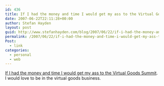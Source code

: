```yaml
---
id: 436
title: If I had the money and time I would get my ass to the Virtual Goods Summit. I would love to be in the virtual goods business.
date: 2007-06-22T22:11:28+00:00
author: Stefan Hayden
layout: post
guid: http://www.stefanhayden.com/blog/2007/06/22/if-i-had-the-money-and-time-i-would-get-my-ass-to-the-virtual-goods-summit-i-would-love-to-be-in-the-virtual-goods-business/
permalink: /2007/06/22/if-i-had-the-money-and-time-i-would-get-my-ass-to-the-virtual-goods-summit-i-would-love-to-be-in-the-virtual-goods-business/
Post:
  - link
categories:
  - personal
  - web
---
```

<p><a href="http://www.vgsummit.com/">If I had the money and time I would get my ass to the Virtual Goods Summit</a>. I would love to be in the virtual goods business.
</p>
